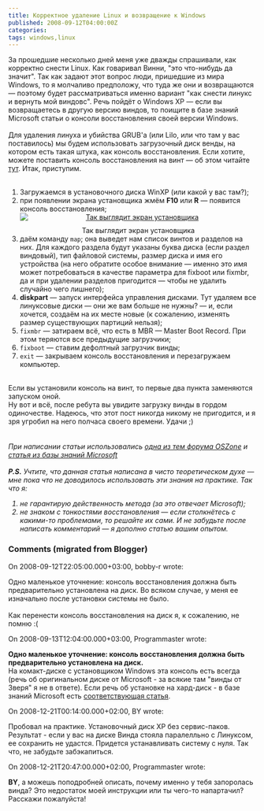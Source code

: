 ```yaml
---
title: Корректное удаление Linux и возвращение к Windows
published: 2008-09-12T04:00:00Z
categories: 
tags: windows,linux
---
```


За прошедшие несколько дней меня уже дважды спрашивали, как корректно снести Linux. Как говаривал Винни, "это что-нибудь да значит". Так как задают этот вопрос люди, пришедшие из мира Windows, то я молчаливо предположу, что туда же они и возвращаются &mdash; поэтому будет рассматриваться именно вариант "как снести линукс и вернуть мой виндовс". Речь пойдёт о Windows XP &mdash; если вы возвращаетесь в другую версию виндов, то поищите в базе знаний Microsoft статьи о консоли восстановления своей версии Windows.<br /><a name='more'></a><br />Для удаления линуха и убийства GRUB'а (или Lilo, или что там у вас поставилось) мы будем использовать загрузочный диск венды, на котором есть такая штука, как консоль восстановления. Если хотите, можете поставить консоль восстановления на винт &mdash; об этом читайте <a href=http://support.microsoft.com/kb/307654/ru>тут</a>. Итак, приступим.<br /><br /><ol><li>Загружаемся в установочного диска WinXP (или какой у вас там?);</li><li>при появлении экрана установщика жмём <b>F10</b> или <b>R</b> &mdash; появится консоль восстановления;</li><a onblur="try {parent.deselectBloggerImageGracefully();} catch(e) {}" href="http://1.bp.blogspot.com/_Nb6QYFUvBjY/SMt_N5mUuyI/AAAAAAAAABA/GNxB6uq9U_U/s1600-h/%D0%A3%D1%82%D0%B0%D0%BD%D0%BE%D0%B2%D0%BA%D0%B0+Windows.png" target="_blank"><img style="margin: 0px auto 10px; display: block; text-align: center; cursor: pointer;" src="http://1.bp.blogspot.com/_Nb6QYFUvBjY/SMt_N5mUuyI/AAAAAAAAABA/GNxB6uq9U_U/s320/%D0%A3%D1%82%D0%B0%D0%BD%D0%BE%D0%B2%D0%BA%D0%B0+Windows.png" alt="Так выглядит экран установщика" id="BLOGGER_PHOTO_ID_5245426067779664674" border="0" /></a><center><h7>Так выглядит экран установщика</h7></center><li>даём команду <code>map</code>; она выведет нам список винтов и разделов на них. Для каждого раздела будут указаны буква диска (если раздел виндовый), тип файловой системы, размер диска и имя его устройства (на него обратите особое внимание &mdash; именно это имя может потребоваться в качестве параметра для fixboot или fixmbr, да и при удалении разделов пригодится &mdash; чтобы не удалить случайно чего лишнего);</li><li><b>diskpart</b> &mdash; запуск интерфейса управления дисками. Тут удаляем все линуксовые диски &mdash; они же вам больше не нужны? &mdash; и, если хочется, создаём на их месте новые (к сожалению, изменять размер существующих партиций нельзя);</li><li><code>fixmbr</code> &mdash; затираем всё, что есть в MBR &mdash; Master Boot Record. При этом теряются все предыдущие загрузчики;</li><li><code>fixboot</code> &mdash; ставим дефолтный загрузчик винды;</li><li><code>exit</code> &mdash; закрываем консоль восстановления и перезагружаем компьютер.</li></ol><br />Если вы установили консоль на винт, то первые два пункта заменяются запуском оной.<br />Ну вот и всё, после ребута вы увидите загрузку винды в гордом одиночестве. Надеюсь, что этот пост никогда никому не пригодится, и я зря угробил на него полчаса своего времени. Удачи ;)<br /><br /><br /><i>При написании статьи использовались <a href="http://forum.oszone.net/showthread.php?t=106604&amp;page=all" target="_blank">одна из тем форума OSZone</a> и <a href="http://support.microsoft.com/kb/314058/ru" target="_blank">статья из базы знаний Microsoft</a></i><br /><br /><i><b>P.S.</b> Учтите, что данная статья написана в чисто теоретическом духе &mdash; мне пока что не доводилось использовать эти знания на практике. Так что я:<br /><ol><li>не гарантирую действенность метода (за это отвечает Microsoft);</li><li>не знаком с тонкостями восстановления &mdash; если столкнётесь с какими-то проблемами, то решайте их сами. И не забудьте после написать комментарий &mdash; я дополню статью вашим опытом.</li></ol></i>

<h3 id='hakyll-convert-comments-title'>Comments (migrated from Blogger)</h3>
<div class='hakyll-convert-comment'>
<p class='hakyll-convert-comment-date'>On 2008-09-12T22:05:00.000+03:00, bobby-r wrote:</p>
<p class='hakyll-convert-comment-body'>
Одно маленькое уточнение: консоль восстановления должна быть предварительно установлена на диск. Во всяком случае, у меня ее изначально после установки системы не было.<BR/><BR/>Как перенести консоль восстановления на диск я, к сожалению, не помню :(
</p>
</div>

<div class='hakyll-convert-comment'>
<p class='hakyll-convert-comment-date'>On 2008-09-13T12:04:00.000+03:00, Programmaster wrote:</p>
<p class='hakyll-convert-comment-body'>
<B>Одно маленькое уточнение: консоль восстановления должна быть предварительно установлена на диск.</B><BR/>На комакт-диске с установщиком Windows эта консоль есть всегда (речь об оригинальном диске от Microsoft - за всякие там "винды от Зверя" я не в ответе). Если речь об установке на хард-диск - в базе знаний Microsoft есть <A HREF="http://support.microsoft.com/kb/307654/ru" REL="nofollow">соответствующая статья</A>.
</p>
</div>

<div class='hakyll-convert-comment'>
<p class='hakyll-convert-comment-date'>On 2008-12-21T00:14:00.000+02:00, BY wrote:</p>
<p class='hakyll-convert-comment-body'>
Пробовал на практике. Установочный диск ХР без сервис-паков. Результат - если у вас на диске Винда стояла паралелльно с Линуксом, ее сохранить не удастся. Придется устанавливать систему с нуля. Так что, не забудьте забэкапиться.
</p>
</div>

<div class='hakyll-convert-comment'>
<p class='hakyll-convert-comment-date'>On 2008-12-21T20:47:00.000+02:00, Programmaster wrote:</p>
<p class='hakyll-convert-comment-body'>
<B>BY</B>, а можешь поподробней описать, почему именно у тебя запоролась винда? Это недостаток моей инструкции или ты чего-то напартачил? Расскажи пожалуйста!
</p>
</div>



